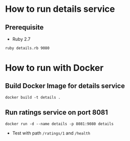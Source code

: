 # How to run details service

## Prerequisite

* Ruby 2.7

```bash
ruby details.rb 9080
```

# How to run with Docker

## Build Docker Image for details service
```
docker build -t details .
```
## Run ratings service on port 8081
```
docker run -d --name details -p 8081:9080 details
```

* Test with path `/ratings/1` and `/health`